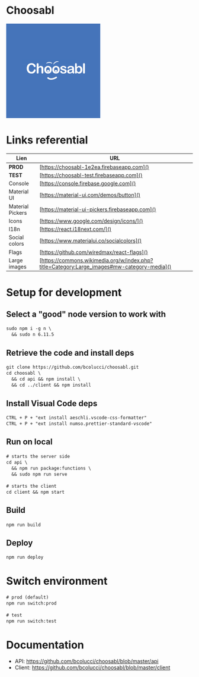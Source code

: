 
# Choosabl

![logo](https://github.com/bcolucci/choosabl/blob/master/client/public/logo254.png?raw=true)

# Links referential

| Lien             | URL                                         |
|------------------|---------------------------------------------|
| **PROD**         | [https://choosabl-1e2ea.firebaseapp.com]()
| **TEST**         | [https://choosabl-test.firebaseapp.com]() 
| Console          | [https://console.firebase.google.com]() 
| Material UI      | [https://material-ui.com/demos/button]() 
| Material Pickers | [https://material-ui-pickers.firebaseapp.com]() 
| Icons            | [https://www.google.com/design/icons/]() 
| I18n             | [https://react.i18next.com/]()     
| Social colors    | [https://www.materialui.co/socialcolors]()
| Flags            | [https://github.com/wiredmax/react-flags]()
| Large images     | [https://commons.wikimedia.org/w/index.php?title=Category:Large_images#mw-category-media]()

# Setup for development

## Select a "good" node version to work with

    sudo npm i -g n \
      && sudo n 6.11.5

## Retrieve the code and install deps

    git clone https://github.com/bcolucci/choosabl.git
    cd choosabl \
      && cd api && npm install \
      && cd ../client && npm install

## Install Visual Code deps

    CTRL + P + "ext install aeschli.vscode-css-formatter"
    CTRL + P + "ext install numso.prettier-standard-vscode"

## Run on local

    # starts the server side
    cd api \
      && npm run package:functions \
      && sudo npm run serve

    # starts the client
    cd client && npm start

## Build

    npm run build

## Deploy

    npm run deploy

# Switch environment

    # prod (default)
    npm run switch:prod

    # test
    npm run switch:test

# Documentation

* API: https://github.com/bcolucci/choosabl/blob/master/api
* Client: https://github.com/bcolucci/choosabl/blob/master/client
